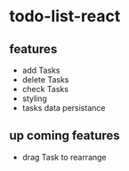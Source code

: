 # todo-list-react


## features
* add Tasks
* delete Tasks
* check Tasks
* styling
* tasks data persistance

## up coming features
* drag Task to rearrange


